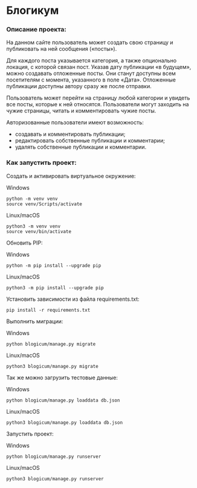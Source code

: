 # Блогикум

### Описание проекта:

На данном сайте пользователь может создать свою страницу и публиковать на ней сообщения («посты»).

Для каждого поста указывается категория, а также опционально локация, с которой связан пост.
Указав дату публикации «в будущем», можно создавать отложенные посты.
Они станут доступны всем посетителям с момента, указанного в поле «Дата».
Отложенные публикации доступны автору сразу же после отправки.

Пользователь может перейти на страницу любой категории и увидеть все посты, которые к ней относятся.
Пользователи могут заходить на чужие страницы, читать и комментировать чужие посты.

Авторизованные пользователи имеют возможность:
* создавать и комментировать публикации;
* редактировать собственные публикации и комментарии;
* удалять собственные публикации и комментарии.

### Как запустить проект:

Cоздать и активировать виртуальное окружение:

Windows
```
python -m venv venv
source venv/Scripts/activate
```
Linux/macOS
```
python3 -m venv venv
source venv/bin/activate
```

Обновить PIP:

Windows
```
python -m pip install --upgrade pip
```
Linux/macOS
```
python3 -m pip install --upgrade pip
```

Установить зависимости из файла requirements.txt:

```
pip install -r requirements.txt
```

Выполнить миграции:

Windows
```
python blogicum/manage.py migrate
```
Linux/macOS
```
python3 blogicum/manage.py migrate
```

Так же можно загрузить тестовые данные:

Windows
```
python blogicum/manage.py loaddata db.json
```
Linux/macOS
```
python3 blogicum/manage.py loaddata db.json
```

Запустить проект:

Windows
```
python blogicum/manage.py runserver
```
Linux/macOS
```
python3 blogicum/manage.py runserver
```
